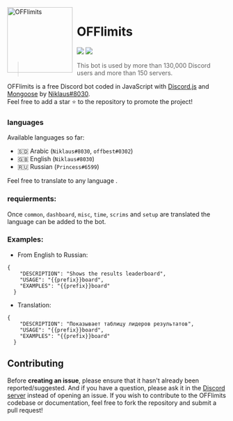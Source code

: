 <img width="150" height="150" align="left" style="float: left; margin: 0 10px 0 0;" alt="OFFlimits" src="https://cdn.discordapp.com/attachments/726594273889484960/855640311790174208/OL-logo_1.png">  

# OFFlimits

[![](https://img.shields.io/discord/565048515357835264.svg?logo=discord&colorB=7289DA)](https://discord.gg/vhhS5jQVdg)
[![](https://img.shields.io/badge/discord.js-v13.0.0--dev-blue.svg?logo=npm)](https://github.com/discordjs)

> This bot is used by more than 130,000 Discord users and more than 150 servers.

OFFlimits is a free Discord bot coded in JavaScript with [Discord.js](https://discord.js.org) and [Mongoose](https://mongoosejs.com/docs/api.html) by [Niklaus#8030](https://github.com/OFFchase).  
Feel free to add a star ⭐ to the repository to promote the project!
### languages
 
 Available languages so far:
 * 🇸🇩 Arabic (`Niklaus#8030`, `offbest#0302`)
 * 🇬🇧 English (`Niklaus#8030`)
 * 🇷🇺 Russian (`Princess#6599`)

 Feel free to translate to any language .

### requierments:

Once `common`, `dashboard`, `misc`, `time`, `scrims` and `setup` are translated the language can be added to the bot.

### Examples:
* From English to Russian:
```
{
    "DESCRIPTION": "Shows the results leaderboard",
    "USAGE": "{{prefix}}board",
    "EXAMPLES": "{{prefix}}board"
  }
```
* Translation:
```
{
    "DESCRIPTION": "Показывает таблицу лидеров результатов",
    "USAGE": "{{prefix}}board",
    "EXAMPLES": "{{prefix}}board"
  }
```

## Contributing

Before **creating an issue**, please ensure that it hasn't already been reported/suggested.
And if you have a question, please ask it in the [Discord server](https://discord.gg/QcbuxZacdu) instead of opening an issue.
If you wish to contribute to the OFFlimits codebase or documentation, feel free to fork the repository and submit a pull request!


